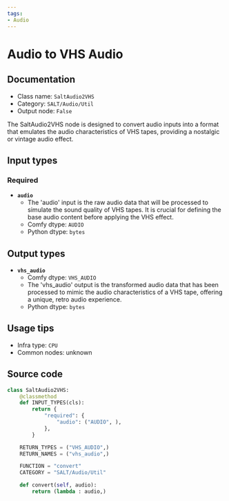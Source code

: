 ```yaml
---
tags:
- Audio
---
```


# Audio to VHS Audio
## Documentation
- Class name: `SaltAudio2VHS`
- Category: `SALT/Audio/Util`
- Output node: `False`

The SaltAudio2VHS node is designed to convert audio inputs into a format that emulates the audio characteristics of VHS tapes, providing a nostalgic or vintage audio effect.
## Input types
### Required
- **`audio`**
    - The 'audio' input is the raw audio data that will be processed to simulate the sound quality of VHS tapes. It is crucial for defining the base audio content before applying the VHS effect.
    - Comfy dtype: `AUDIO`
    - Python dtype: `bytes`
## Output types
- **`vhs_audio`**
    - Comfy dtype: `VHS_AUDIO`
    - The 'vhs_audio' output is the transformed audio data that has been processed to mimic the audio characteristics of a VHS tape, offering a unique, retro audio experience.
    - Python dtype: `bytes`
## Usage tips
- Infra type: `CPU`
- Common nodes: unknown


## Source code
```python
class SaltAudio2VHS:
    @classmethod
    def INPUT_TYPES(cls):
        return {
            "required": {
                "audio": ("AUDIO", ), 
            },
        }

    RETURN_TYPES = ("VHS_AUDIO",)
    RETURN_NAMES = ("vhs_audio",)

    FUNCTION = "convert"
    CATEGORY = "SALT/Audio/Util"

    def convert(self, audio):
        return (lambda : audio,)

```
